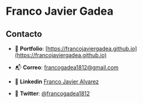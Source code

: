 # Franco Javier Gadea


## Contacto

- 💼 **Portfolio**: [https://francojaviergadea.github.io](https://francojaviergadea.github.io)
  
- 📬 **Correo**: [francogadea1812@gmail.com](mailto:francogadea1812@gmail.com)

- 🔗 **Linkedin** [Franco Javier Alvarez](https://www.linkedin.com/in/franco-javier-alvarez/)

- 🔗 **Twitter**: [@francogadea1812](https://x.com/francogadea1812)